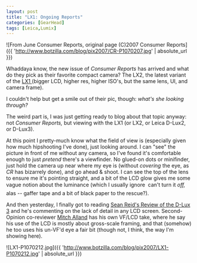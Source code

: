 ```yaml
---
layout: post
title: "LX1: Ongoing Reports"
categories: [GearHead]
tags: [Leica,Lumix]
---
```



![From June Consumer Reports, original page (C)2007 Consumer Reports]({{ 'http://www.botzilla.com/blog/pix2007/CR-P1070207.jpg' | absolute_url }})


Whaddaya know, the new issue of <cite>Consumer Reports</cite> has arrived and what do they pick as their favorite compact camera? The LX2, the latest variant of the <a href="http://www.botzilla.com/blog/archives/000479.html">LX1 </a>(bigger LCD, higher res, higher ISO's, but the same lens, UI, and camera frame).

I couldn't help but get a smile out of their pic, though: <i>what's she looking through?</i> 

The weird part is, I was just getting ready to blog about that topic anyway: not <cite>Consumer Reports,</cite> but viewing with the LX1 (or LX2, or Leica D-Lux2, or D-Lux3).

At this point I pretty-much know what the field of view is (especially given how much hipshooting I've done), just looking around. I can "see" the picture in front of me without any camera, so I've found it's comfortable enough to just <i>pretend</i> there's a viewfinder. No glued-on dots or minifinder, just hold the camera up near where my eye is (without <i>covering</i> the eye, as <cite>CR</cite> has bizarrely done), and go ahead & shoot. I can see the top of the lens to ensure me it's pointing straight, and a bit of the LCD glow gives me some vague notion about the luminance (which I usually ignore &#151; can't turn it <i>off,</i> alas -- gaffer tape and a bit of black paper to the rescue?).

And then yesterday, I finally got to reading <a href="http://www.reidreviews.com/">Sean Reid's Review of the D-Lux 3</a> and he's commenting on the lack of detail in any LCD screen. Second-Opinion co-reviewer <a href="http://www.flickr.com/photos/10268776@N00/">Mitch Alland</a> has his own VF/LCD take, where he say his use of the LCD is mostly about gross-scale framing, and that (somehow) he too uses his un-VF'd eye a fair bit (though not, I think, the way I'm showing here). 



![LX1-P1070212.jpg]({{ 'http://www.botzilla.com/blog/pix2007/LX1-P1070212.jpg' | absolute_url }})

